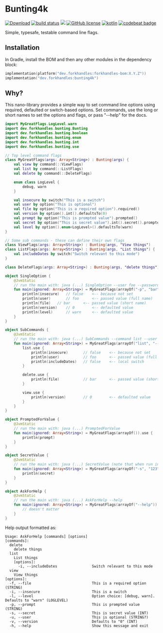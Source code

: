 # Bunting4k

<a href="https://bintray.com/fork-handles/maven/forkhandles-bom/_latestVersion"><img alt="Download" src="https://api.bintray.com/packages/fork-handles/maven/forkhandles-bom/images/download.svg"></a>
<a href="https://travis-ci.org/fork-handles/forkhandles"><img alt="build status" src="https://travis-ci.org/fork-handles/forkhandles.svg?branch=trunk"/></a>
<a href="https://codecov.io/gh/fork-handles/forkhandles"><img src="https://codecov.io/gh/fork-handles/forkhandles/branch/trunk/graph/badge.svg"/></a>
<a href="http//www.apache.org/licenses/LICENSE-2.0"><img alt="GitHub license" src="https://img.shields.io/badge/license-Apache%20License%202.0-blue.svg?style=flat"></a>
<a href="http://kotlinlang.org"><img alt="kotlin" src="https://img.shields.io/badge/kotlin-1.4-blue.svg"></a>
<a href="https://codebeat.co/projects/github-com-fork-handles-forkhandles-trunk"><img alt="codebeat badge" src="https://codebeat.co/badges/5b369ed4-af27-46f4-ad9c-a307d900617e"></a>

Simple, typesafe, testable command line flags.

## Installation
In Gradle, install the BOM and then any other modules in the dependency block:

```kotlin
implementation(platform("dev.forkhandles:forkhandles-bom:X.Y.Z"))
implementation("dev.forkhandles:bunting4k")
```

## Why?
This nano-library provides a simple way to set command line options using required, defaulted or switch-based options. Set commands, use the long or short names to set the options and flags, or pass "--help" for the docs.

```kotlin
import MyGreatFlags.LogLevel.warn
import dev.forkhandles.bunting.Bunting
import dev.forkhandles.bunting.boolean
import dev.forkhandles.bunting.enum
import dev.forkhandles.bunting.int
import dev.forkhandles.bunting.use

// Top level command flags
class MyGreatFlags(args: Array<String>) : Bunting(args) {
    val view by command(::ViewFlags)
    val list by command(::ListFlags)
    val delete by command(::DeleteFlags)

    enum class LogLevel {
        debug, warn
    }

    val insecure by switch("This is a switch")
    val user by option("This is optional")
    val file by option("This is a required option").required()
    val version by option().int().defaultsTo(0)
    val prompt by option("This is prompted value").prompted()
    val secret by option("This is secret value").int().secret().prompted()
    val level by option().enum<LogLevel>().defaultsTo(warn)
}

// Some sub commands - these can define their own flags
class ViewFlags(args: Array<String>) : Bunting(args, "View things")
class ListFlags(args: Array<String>) : Bunting(args, "List things") {
    val includeDates by switch("Switch relevant to this mode")
}

class DeleteFlags(args: Array<String>) : Bunting(args, "delete things")

object SingleOption {
    @JvmStatic
    // run the main with: java (...) SingleOption --user foo --password bar
    fun main(ignored: Array<String>) = MyGreatFlags(arrayOf("-p", "bar")).use {
        println(insecure)   // false    <-- because not set
        println(user)       // foo      <-- passed value (full name)
        println(file)   // bar      <-- passed value (short name)
        println(version)    // 0        <-- defaulted value
        println(level)      // warn     <-- defaulted value
    }
}

object SubCommands {
    @JvmStatic
    // run the main with: java (...) SubCommands --command list --user foo --password bar
    fun main(ignored: Array<String>) = MyGreatFlags(arrayOf("list", "--user", "foo", "-p", "bar")).use {
        list.use {
            println(insecure)       // false    <-- because not set
            println(user)           // foo      <-- passed value (full name)
            println(includeDates)   // false    <-- local switch
        }

        delete.use {
            println(file)           // bar      <-- passed value (short name)
        }

        view.use {
            println(version)        // 0        <-- defaulted value
        }
    }
}

object PromptedForValue {
    @JvmStatic
    // run the main with: java (...) PromptedForValue
    fun main(ignored: Array<String>) = MyGreatFlags(arrayOf()).use {
        println(prompt)
    }
}

object SecretValue {
    @JvmStatic
    // run the main with: java (...) SecretValue (note that when run in IDE, the masking will not work. Run from command line is ok...
    fun main(ignored: Array<String>) = MyGreatFlags(arrayOf("-s", "123")).use {
        println(secret)
    }
}

object AskForHelp {
    @JvmStatic
    // run the main with: java (...) AskForHelp --help
    fun main(ignored: Array<String>) = MyGreatFlags(arrayOf("--help")).use {
        // doesn't matter
    }
}
```

Help output formatted as:
```
Usage: AskForHelp [commands] [options]
[commands]:
  delete                                
    delete things
  list                                  
    List things
    [options]:
      -i, --includeDates                Switch relevant to this mode
  view                                  
    View things
[options]:
  -f, --file                            This is a required option (STRING)
  -i, --insecure                        This is a switch
  -l, --level                           Option choice: [debug, warn]. Defaults to "warn" (LOGLEVEL)
  -p, --prompt                          This is prompted value (STRING)
  -s, --secret                          This is secret value (INT)
  -u, --user                            This is optional (STRING?)
  -v, --version                         Defaults to "0" (INT)
  -h, --help                            Show this message and exit
```
